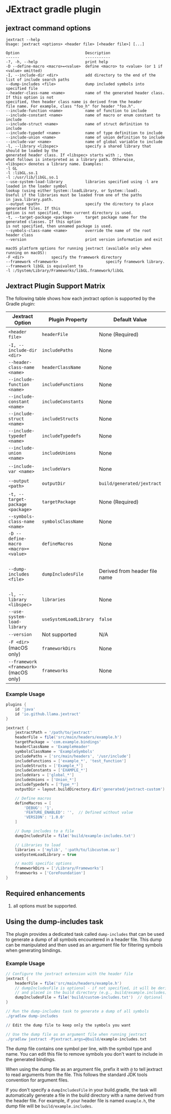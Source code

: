 # JExtract gradle plugin

## jextract command options
```term
jextract --help
Usage: jextract <options> <header file> [<header file>] [...]

Option                             Description
------                             -----------
-?, -h, --help                     print help
-D --define-macro <macro>=<value>  define <macro> to <value> (or 1 if <value> omitted)
-I, --include-dir <dir>            add directory to the end of the list of include search paths
--dump-includes <file>             dump included symbols into specified file
--header-class-name <name>         name of the generated header class. If this option is not
specified, then header class name is derived from the header
file name. For example, class "foo_h" for header "foo.h".
--include-function <name>          name of function to include
--include-constant <name>          name of macro or enum constant to include
--include-struct <name>            name of struct definition to include
--include-typedef <name>           name of type definition to include
--include-union <name>             name of union definition to include
--include-var <name>               name of global variable to include
-l, --library <libspec>            specify a shared library that should be loaded by the
generated header class. If <libspec> starts with :, then
what follows is interpreted as a library path. Otherwise,
<libspec> denotes a library name. Examples:
-l GL
-l :libGL.so.1
-l :/usr/lib/libGL.so.1
--use-system-load-library          libraries specified using -l are loaded in the loader symbol
lookup (using either System::loadLibrary, or System::load).
Useful if the libraries must be loaded from one of the paths
in java.library.path.
--output <path>                    specify the directory to place generated files. If this
option is not specified, then current directory is used.
-t, --target-package <package>     target package name for the generated classes. If this option
is not specified, then unnamed package is used.
--symbols-class-name <name>        override the name of the root header class
--version                          print version information and exit

macOS platform options for running jextract (available only when running on macOS):
-F <dir>            specify the framework directory
--framework <framework>                     specify framework library. --framework libGL is equivalent to
-l :/System/Library/Frameworks/libGL.framework/libGL

```

## Jextract Plugin Support Matrix

The following table shows how each jextract option is supported by the Gradle plugin:

| Jextract Option | Plugin Property | Default Value | Notes |
|-----------------|----------------|---------------|-------|
| `<header file>` | `headerFile` | None (Required) | Specified as a file path in the build script |
| `-I, --include-dir <dir>` | `includePaths` | None | List of include directories |
| `--header-class-name <name>` | `headerClassName` | None | Name of the generated header class |
| `--include-function <name>` | `includeFunctions` | None | List of function patterns to include |
| `--include-constant <name>` | `includeConstants` | None | List of constant patterns to include |
| `--include-struct <name>` | `includeStructs` | None | List of struct patterns to include |
| `--include-typedef <name>` | `includeTypedefs` | None | List of typedef patterns to include |
| `--include-union <name>` | `includeUnions` | None | List of union patterns to include |
| `--include-var <name>` | `includeVars` | None | List of variable patterns to include |
| `--output <path>` | `outputDir` | `build/generated/jextract` | Output directory for generated code |
| `-t, --target-package <package>` | `targetPackage` | None (Required) | Target package for generated classes |
| `--symbols-class-name <name>` | `symbolsClassName` | None | Override the name of the root header class |
| `-D --define-macro <macro>=<value>` | `defineMacros` | None | Map of macro definitions (key-value pairs) |
| `--dump-includes <file>` | `dumpIncludesFile` | Derived from header file name | File to dump included symbols into. If not specified, it will be derived from the header file name and placed in the build directory |
| `-l, --library <libspec>` | `libraries` | None | List of libraries to load |
| `--use-system-load-library` | `useSystemLoadLibrary` | `false` | Whether to use System.loadLibrary/System.load for loading libraries |
| `--version` | Not supported | N/A | Not applicable for the plugin |
| `-F <dir>` (macOS only) | `frameworkDirs` | None | List of framework directories (macOS only) |
| `--framework <framework>` (macOS only) | `frameworks` | None | List of frameworks to load (macOS only) |

### Example Usage

```gradle
plugins {
    id 'java'
    id 'io.github.llama.jextract'
}

jextract {
    jextractPath = '/path/to/jextract'
    headerFile = file('src/main/headers/example.h')
    targetPackage = 'com.example.bindings'
    headerClassName = 'ExampleHeader'
    symbolsClassName = 'ExampleSymbols'
    includePaths = ['src/main/headers', '/usr/include']
    includeFunctions = ['example_*', 'test_function']
    includeStructs = ['Example_*']
    includeConstants = ['EXAMPLE_*']
    includeVars = ['global_*']
    includeUnions = ['Union_*']
    includeTypedefs = ['Type_*']
    outputDir = layout.buildDirectory.dir('generated/jextract-custom')

    // Define macros
    defineMacros = [
        'DEBUG': '1',
        'FEATURE_ENABLED': '',  // Defined without value
        'VERSION': '1.0.0'
    ]

    // Dump includes to a file
    dumpIncludesFile = file('build/example-includes.txt')

    // Libraries to load
    libraries = ['mylib', ':path/to/libcustom.so']
    useSystemLoadLibrary = true

    // macOS specific options
    frameworkDirs = ['/Library/Frameworks']
    frameworks = ['CoreFoundation']
}
```
## Required enhancements
1. all options must be supported.

## Using the dump-includes task

The plugin provides a dedicated task called `dump-includes` that can be used to generate a dump of all symbols encountered in a header file. This dump can be manipulated and then used as an argument file for filtering symbols when generating bindings.

### Example Usage

```gradle
// Configure the jextract extension with the header file
jextract {
    headerFile = file('src/main/headers/example.h')
    // dumpIncludesFile is optional - if not specified, it will be derived from the header file name
    // and placed in the build directory (e.g., build/example.includes)
    dumpIncludesFile = file('build/custom-includes.txt')  // Optional
}

// Run the dump-includes task to generate a dump of all symbols
./gradlew dump-includes

// Edit the dump file to keep only the symbols you want

// Use the dump file as an argument file when running jextract
./gradlew jextract -Pjextract.args=@build/example-includes.txt
```

The dump file contains one symbol per line, with the symbol type and name. You can edit this file to remove symbols you don't want to include in the generated bindings.

When using the dump file as an argument file, prefix it with `@` to tell jextract to read arguments from the file. This follows the standard JDK tools convention for argument files.

If you don't specify a `dumpIncludesFile` in your build.gradle, the task will automatically generate a file in the build directory with a name derived from the header file. For example, if your header file is named `example.h`, the dump file will be `build/example.includes`.
